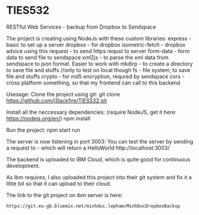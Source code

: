 # TIES532
RESTful Web Services - backup from Dropbox to Sendspace

The project is creating using NodeJs with these custom libraries:
    express - basic to set up a server
    dropbox - for dropbox
    isometric-fetch - dropbox advice using this
    request - to send https requst to server
    form-data - form data to send file to sendspace
    xml2js - to parse the xml data from sendspace to json format. Easier to work with
    mkdirp - to create a directory to save file and stuffs //only to test on local though
    fs - file system, to save file and stuffs
    crypto - for md5 encryption, requred by sendspace
    cors - cross platform something, so that my frontend can call to this backend

Usesage:
Clone the project using git:
    git clone https://github.com/j3lackfire/TIES532.git
    
Install all the neccessary dependencies: (require NodeJS, get it here: https://nodejs.org/en/) 
    npm install
    
Run the project:
    npm start run
    
The server is now listening in port 3003:
    You can test the server by sending a request to - which will return a HelloWorld
    http://localhost:3003/
    
The backend is uploaded to IBM Cloud, which is quite good for continuous development.

As Ibm requires, I also uploaded this project into their git system and fix it a little bit so that it can upload to their cloud.

The link to the git project on ibm server is here:

    https://git.eu-gb.bluemix.net/minhduc.lepham/MinhDucDropboxBackup

